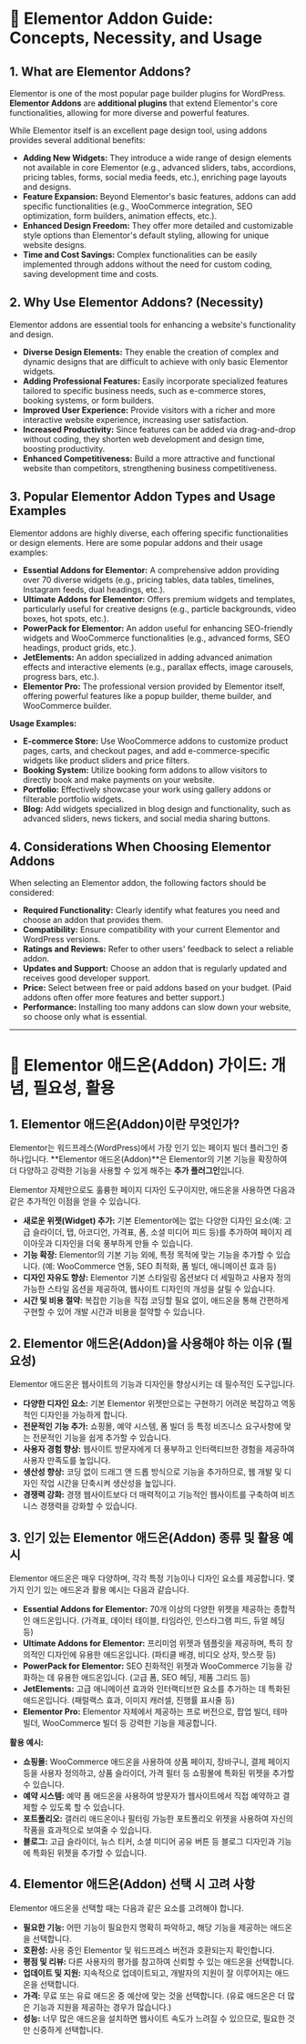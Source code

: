 # 🧩 Elementor Addon Guide: Concepts, Necessity, and Usage

## 1. What are Elementor Addons?

Elementor is one of the most popular page builder plugins for WordPress. **Elementor Addons** are **additional plugins** that extend Elementor's core functionalities, allowing for more diverse and powerful features.

While Elementor itself is an excellent page design tool, using addons provides several additional benefits:

* **Adding New Widgets:** They introduce a wide range of design elements not available in core Elementor (e.g., advanced sliders, tabs, accordions, pricing tables, forms, social media feeds, etc.), enriching page layouts and designs.
* **Feature Expansion:** Beyond Elementor's basic features, addons can add specific functionalities (e.g., WooCommerce integration, SEO optimization, form builders, animation effects, etc.).
* **Enhanced Design Freedom:** They offer more detailed and customizable style options than Elementor's default styling, allowing for unique website designs.
* **Time and Cost Savings:** Complex functionalities can be easily implemented through addons without the need for custom coding, saving development time and costs.

## 2. Why Use Elementor Addons? (Necessity)

Elementor addons are essential tools for enhancing a website's functionality and design.

* **Diverse Design Elements:** They enable the creation of complex and dynamic designs that are difficult to achieve with only basic Elementor widgets.
* **Adding Professional Features:** Easily incorporate specialized features tailored to specific business needs, such as e-commerce stores, booking systems, or form builders.
* **Improved User Experience:** Provide visitors with a richer and more interactive website experience, increasing user satisfaction.
* **Increased Productivity:** Since features can be added via drag-and-drop without coding, they shorten web development and design time, boosting productivity.
* **Enhanced Competitiveness:** Build a more attractive and functional website than competitors, strengthening business competitiveness.

## 3. Popular Elementor Addon Types and Usage Examples

Elementor addons are highly diverse, each offering specific functionalities or design elements. Here are some popular addons and their usage examples:

* **Essential Addons for Elementor:** A comprehensive addon providing over 70 diverse widgets (e.g., pricing tables, data tables, timelines, Instagram feeds, dual headings, etc.).
* **Ultimate Addons for Elementor:** Offers premium widgets and templates, particularly useful for creative designs (e.g., particle backgrounds, video boxes, hot spots, etc.).
* **PowerPack for Elementor:** An addon useful for enhancing SEO-friendly widgets and WooCommerce functionalities (e.g., advanced forms, SEO headings, product grids, etc.).
* **JetElements:** An addon specialized in adding advanced animation effects and interactive elements (e.g., parallax effects, image carousels, progress bars, etc.).
* **Elementor Pro:** The professional version provided by Elementor itself, offering powerful features like a popup builder, theme builder, and WooCommerce builder.

**Usage Examples:**

* **E-commerce Store:** Use WooCommerce addons to customize product pages, carts, and checkout pages, and add e-commerce-specific widgets like product sliders and price filters.
* **Booking System:** Utilize booking form addons to allow visitors to directly book and make payments on your website.
* **Portfolio:** Effectively showcase your work using gallery addons or filterable portfolio widgets.
* **Blog:** Add widgets specialized in blog design and functionality, such as advanced sliders, news tickers, and social media sharing buttons.

## 4. Considerations When Choosing Elementor Addons

When selecting an Elementor addon, the following factors should be considered:

* **Required Functionality:** Clearly identify what features you need and choose an addon that provides them.
* **Compatibility:** Ensure compatibility with your current Elementor and WordPress versions.
* **Ratings and Reviews:** Refer to other users' feedback to select a reliable addon.
* **Updates and Support:** Choose an addon that is regularly updated and receives good developer support.
* **Price:** Select between free or paid addons based on your budget. (Paid addons often offer more features and better support.)
* **Performance:** Installing too many addons can slow down your website, so choose only what is essential.

---

# 🧩 Elementor 애드온(Addon) 가이드: 개념, 필요성, 활용

## 1. Elementor 애드온(Addon)이란 무엇인가?

Elementor는 워드프레스(WordPress)에서 가장 인기 있는 페이지 빌더 플러그인 중 하나입니다. **Elementor 애드온(Addon)**은 Elementor의 기본 기능을 확장하여 더 다양하고 강력한 기능을 사용할 수 있게 해주는 **추가 플러그인**입니다.

Elementor 자체만으로도 훌륭한 페이지 디자인 도구이지만, 애드온을 사용하면 다음과 같은 추가적인 이점을 얻을 수 있습니다.

* **새로운 위젯(Widget) 추가:** 기본 Elementor에는 없는 다양한 디자인 요소(예: 고급 슬라이더, 탭, 아코디언, 가격표, 폼, 소셜 미디어 피드 등)를 추가하여 페이지 레이아웃과 디자인을 더욱 풍부하게 만들 수 있습니다.
* **기능 확장:** Elementor의 기본 기능 외에, 특정 목적에 맞는 기능을 추가할 수 있습니다. (예: WooCommerce 연동, SEO 최적화, 폼 빌더, 애니메이션 효과 등)
* **디자인 자유도 향상:** Elementor 기본 스타일링 옵션보다 더 세밀하고 사용자 정의 가능한 스타일 옵션을 제공하여, 웹사이트 디자인의 개성을 살릴 수 있습니다.
* **시간 및 비용 절약:** 복잡한 기능을 직접 코딩할 필요 없이, 애드온을 통해 간편하게 구현할 수 있어 개발 시간과 비용을 절약할 수 있습니다.

## 2. Elementor 애드온(Addon)을 사용해야 하는 이유 (필요성)

Elementor 애드온은 웹사이트의 기능과 디자인을 향상시키는 데 필수적인 도구입니다.

* **다양한 디자인 요소:** 기본 Elementor 위젯만으로는 구현하기 어려운 복잡하고 역동적인 디자인을 가능하게 합니다.
* **전문적인 기능 추가:** 쇼핑몰, 예약 시스템, 폼 빌더 등 특정 비즈니스 요구사항에 맞는 전문적인 기능을 쉽게 추가할 수 있습니다.
* **사용자 경험 향상:** 웹사이트 방문자에게 더 풍부하고 인터랙티브한 경험을 제공하여 사용자 만족도를 높입니다.
* **생산성 향상:** 코딩 없이 드래그 앤 드롭 방식으로 기능을 추가하므로, 웹 개발 및 디자인 작업 시간을 단축시켜 생산성을 높입니다.
* **경쟁력 강화:** 경쟁 웹사이트보다 더 매력적이고 기능적인 웹사이트를 구축하여 비즈니스 경쟁력을 강화할 수 있습니다.

## 3. 인기 있는 Elementor 애드온(Addon) 종류 및 활용 예시

Elementor 애드온은 매우 다양하며, 각각 특정 기능이나 디자인 요소를 제공합니다. 몇 가지 인기 있는 애드온과 활용 예시는 다음과 같습니다.

* **Essential Addons for Elementor:** 70개 이상의 다양한 위젯을 제공하는 종합적인 애드온입니다. (가격표, 데이터 테이블, 타임라인, 인스타그램 피드, 듀얼 헤딩 등)
* **Ultimate Addons for Elementor:** 프리미엄 위젯과 템플릿을 제공하며, 특히 창의적인 디자인에 유용한 애드온입니다. (파티클 배경, 비디오 상자, 핫스팟 등)
* **PowerPack for Elementor:** SEO 친화적인 위젯과 WooCommerce 기능을 강화하는 데 유용한 애드온입니다. (고급 폼, SEO 헤딩, 제품 그리드 등)
* **JetElements:** 고급 애니메이션 효과와 인터랙티브한 요소를 추가하는 데 특화된 애드온입니다. (패럴랙스 효과, 이미지 캐러셀, 진행률 표시줄 등)
* **Elementor Pro:** Elementor 자체에서 제공하는 프로 버전으로, 팝업 빌더, 테마 빌더, WooCommerce 빌더 등 강력한 기능을 제공합니다.

**활용 예시:**

* **쇼핑몰:** WooCommerce 애드온을 사용하여 상품 페이지, 장바구니, 결제 페이지 등을 사용자 정의하고, 상품 슬라이더, 가격 필터 등 쇼핑몰에 특화된 위젯을 추가할 수 있습니다.
* **예약 시스템:** 예약 폼 애드온을 사용하여 방문자가 웹사이트에서 직접 예약하고 결제할 수 있도록 할 수 있습니다.
* **포트폴리오:** 갤러리 애드온이나 필터링 가능한 포트폴리오 위젯을 사용하여 자신의 작품을 효과적으로 보여줄 수 있습니다.
* **블로그:** 고급 슬라이더, 뉴스 티커, 소셜 미디어 공유 버튼 등 블로그 디자인과 기능에 특화된 위젯을 추가할 수 있습니다.

## 4. Elementor 애드온(Addon) 선택 시 고려 사항

Elementor 애드온을 선택할 때는 다음과 같은 요소를 고려해야 합니다.

* **필요한 기능:** 어떤 기능이 필요한지 명확히 파악하고, 해당 기능을 제공하는 애드온을 선택합니다.
* **호환성:** 사용 중인 Elementor 및 워드프레스 버전과 호환되는지 확인합니다.
* **평점 및 리뷰:** 다른 사용자의 평가를 참고하여 신뢰할 수 있는 애드온을 선택합니다.
* **업데이트 및 지원:** 지속적으로 업데이트되고, 개발자의 지원이 잘 이루어지는 애드온을 선택합니다.
* **가격:** 무료 또는 유료 애드온 중 예산에 맞는 것을 선택합니다. (유료 애드온은 더 많은 기능과 지원을 제공하는 경우가 많습니다.)
* **성능:** 너무 많은 애드온을 설치하면 웹사이트 속도가 느려질 수 있으므로, 필요한 것만 신중하게 선택합니다.
